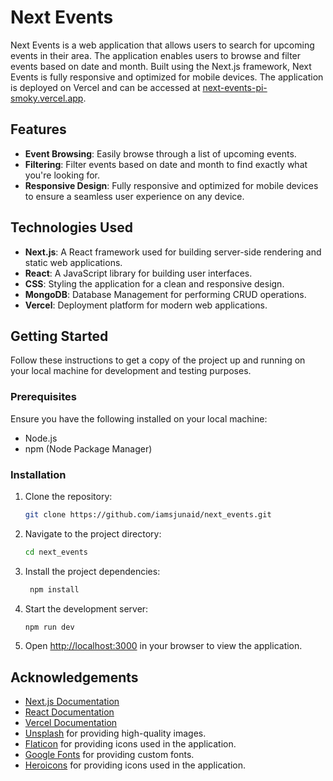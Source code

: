 # Next Events

Next Events is a web application that allows users to search for upcoming events in their area. The application enables users to browse and filter events based on date and month. Built using the Next.js framework, Next Events is fully responsive and optimized for mobile devices. The application is deployed on Vercel and can be accessed at [next-events-pi-smoky.vercel.app](https://next-events-pi-smoky.vercel.app).

## Features

- **Event Browsing**: Easily browse through a list of upcoming events.
- **Filtering**: Filter events based on date and month to find exactly what you're looking for.
- **Responsive Design**: Fully responsive and optimized for mobile devices to ensure a seamless user experience on any device.

## Technologies Used

- **Next.js**: A React framework used for building server-side rendering and static web applications.
- **React**: A JavaScript library for building user interfaces.
- **CSS**: Styling the application for a clean and responsive design.
- **MongoDB**: Database Management for performing CRUD operations.
- **Vercel**: Deployment platform for modern web applications.

## Getting Started

Follow these instructions to get a copy of the project up and running on your local machine for development and testing purposes.

### Prerequisites

Ensure you have the following installed on your local machine:

- Node.js
- npm (Node Package Manager)

### Installation

1. Clone the repository:

   ```bash
   git clone https://github.com/iamsjunaid/next_events.git
    ```
2. Navigate to the project directory:

   ```bash
   cd next_events
   ```
3. Install the project dependencies:

   ```bash
    npm install
    ```
4. Start the development server:

   ```bash
   npm run dev
   ```
5. Open [http://localhost:3000](http://localhost:3000) in your browser to view the application.

## Acknowledgements

- [Next.js Documentation](https://nextjs.org/docs)
- [React Documentation](https://reactjs.org/docs)
- [Vercel Documentation](https://vercel.com/docs)
- [Unsplash](https://unsplash.com) for providing high-quality images.
- [Flaticon](https://www.flaticon.com) for providing icons used in the application.
- [Google Fonts](https://fonts.google.com) for providing custom fonts.
- [Heroicons](https://heroicons.com) for providing icons used in the application.
